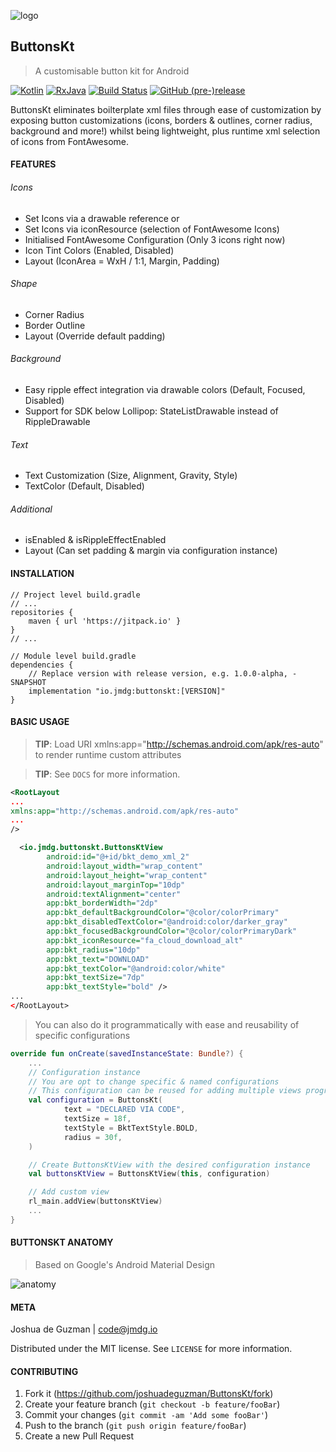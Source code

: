 ![logo](https://i.imgur.com/259nc51.png)
## ButtonsKt
> A customisable button kit for Android

[![Kotlin](https://img.shields.io/badge/Kotlin-1.2.51-green.svg?style=flat-square)](http://kotlinlang.org)
[![RxJava](https://img.shields.io/badge/Support-27.1.1-6ab344.svg?style=flat-square)](https://github.com/ReactiveX/RxJava/releases/tag/v2.1.10)
[![Build Status](https://img.shields.io/travis/joshuadeguzman/ButtonsKt.svg?style=flat-square)](https://travis-ci.org/joshuadeguzman/ButtonsKt)
[![GitHub (pre-)release](https://img.shields.io/github/release/joshuadeguzman/ButtonsKt/all.svg?style=flat-square)
](./../../releases)

ButtonsKt eliminates boilterplate xml files through ease of customization by exposing button customizations 
(icons, borders & outlines, corner radius, background and more!) 
whilst being lightweight, plus runtime xml selection of icons from FontAwesome.

#### FEATURES
###### Icons
* Set Icons via a drawable reference or
* Set Icons via iconResource (selection of FontAwesome Icons)
* Initialised FontAwesome Configuration (Only 3 icons right now)
* Icon Tint Colors (Enabled, Disabled)
* Layout (IconArea = WxH / 1:1, Margin, Padding)

###### Shape
* Corner Radius
* Border Outline
* Layout (Override default padding)

###### Background
* Easy ripple effect integration via drawable colors (Default, Focused, Disabled)
* Support for SDK below Lollipop: StateListDrawable instead of RippleDrawable

###### Text
* Text Customization (Size, Alignment, Gravity, Style)
* TextColor (Default, Disabled)

###### Additional
* isEnabled & isRippleEffectEnabled
* Layout (Can set padding & margin via configuration instance)

#### INSTALLATION

```Gradle
// Project level build.gradle
// ...
repositories {
    maven { url 'https://jitpack.io' }
}
// ...

// Module level build.gradle
dependencies {
    // Replace version with release version, e.g. 1.0.0-alpha, -SNAPSHOT
    implementation "io.jmdg:buttonskt:[VERSION]"
}
```

#### BASIC USAGE
> __TIP__: Load URI xmlns:app="http://schemas.android.com/apk/res-auto" to render runtime custom attributes

> __TIP__: See ``DOCS`` for more information.

```XML
<RootLayout
...
xmlns:app="http://schemas.android.com/apk/res-auto"
...
/>

  <io.jmdg.buttonskt.ButtonsKtView
        android:id="@+id/bkt_demo_xml_2"
        android:layout_width="wrap_content"
        android:layout_height="wrap_content"
        android:layout_marginTop="10dp"
        android:textAlignment="center"
        app:bkt_borderWidth="2dp"
        app:bkt_defaultBackgroundColor="@color/colorPrimary"
        app:bkt_disabledTextColor="@android:color/darker_gray"
        app:bkt_focusedBackgroundColor="@color/colorPrimaryDark"
        app:bkt_iconResource="fa_cloud_download_alt"
        app:bkt_radius="10dp"
        app:bkt_text="DOWNLOAD"
        app:bkt_textColor="@android:color/white"
        app:bkt_textSize="7dp"
        app:bkt_textStyle="bold" />
...
</RootLayout>

```
> You can also do it programmatically with ease and reusability of specific configurations

```Kotlin
override fun onCreate(savedInstanceState: Bundle?) {
    ...
    // Configuration instance
    // You are opt to change specific & named configurations
    // This configuration can be reused for adding multiple views programatically
    val configuration = ButtonsKt(
            text = "DECLARED VIA CODE",
            textSize = 18f,
            textStyle = BktTextStyle.BOLD,
            radius = 30f,
    )

    // Create ButtonsKtView with the desired configuration instance
    val buttonsKtView = ButtonsKtView(this, configuration)

    // Add custom view
    rl_main.addView(buttonsKtView)
    ...
}
```

#### BUTTONSKT ANATOMY
> Based on Google's Android Material Design

![anatomy](https://i.imgur.com/jNhcAZI.png)

#### META

Joshua de Guzman | code@jmdg.io

Distributed under the MIT license. See ``LICENSE`` for more information.

#### CONTRIBUTING

1. Fork it (<https://github.com/joshuadeguzman/ButtonsKt/fork>)
2. Create your feature branch (`git checkout -b feature/fooBar`)
3. Commit your changes (`git commit -am 'Add some fooBar'`)
4. Push to the branch (`git push origin feature/fooBar`)
5. Create a new Pull Request
